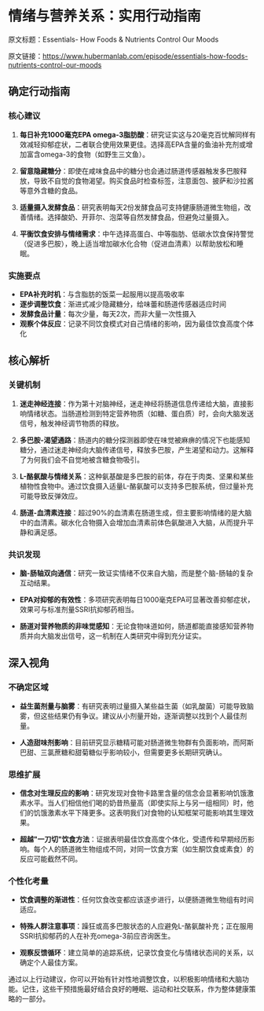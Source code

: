 # 情绪与营养关系：实用行动指南

原文标题：Essentials- How Foods & Nutrients Control Our Moods

原文链接：https://www.hubermanlab.com/episode/essentials-how-foods-nutrients-control-our-moods

<YouTube videoId="Q4qWzbP0q7I" />

## 确定行动指南

### 核心建议

1. **每日补充1000毫克EPA omega-3脂肪酸**：研究证实这与20毫克百忧解同样有效减轻抑郁症状，二者联合使用效果更佳。选择高EPA含量的鱼油补充剂或增加富含omega-3的食物（如野生三文鱼）。

2. **留意隐藏糖分**：即使在咸味食品中的糖分也会通过肠道传感器触发多巴胺释放，导致不自觉的食物渴望。购买食品时检查标签，注意面包、披萨和沙拉酱等意外含糖的食品。

3. **适量摄入发酵食品**：研究表明每天2份发酵食品可支持健康肠道微生物组，改善情绪。选择酸奶、开菲尔、泡菜等自然发酵食品，但避免过量摄入。

4. **平衡饮食安排与情绪需求**：中午选择高蛋白、中等脂肪、低碳水饮食保持警觉（促进多巴胺），晚上适当增加碳水化合物（促进血清素）以帮助放松和睡眠。

### 实施要点

- **EPA补充时机**：与含脂肪的饭菜一起服用以提高吸收率
- **逐步调整饮食**：渐进式减少隐藏糖分，给味蕾和肠道传感器适应时间
- **发酵食品计量**：每次少量，每天2次，而非大量一次性摄入
- **观察个体反应**：记录不同饮食模式对自己情绪的影响，因为最佳饮食高度个体化

## 核心解析

### 关键机制

1. **迷走神经连接**：作为第十对脑神经，迷走神经将肠道信息传递给大脑，直接影响情绪状态。当肠道检测到特定营养物质（如糖、蛋白质）时，会向大脑发送信号，触发神经调节物质的释放。

2. **多巴胺-渴望通路**：肠道内的糖分探测器即使在味觉被麻痹的情况下也能感知糖分，通过迷走神经向大脑传递信号，释放多巴胺，产生渴望和动力。这解释了为何我们会不自觉地被含糖食物吸引。

3. **L-酪氨酸与情绪关系**：这种氨基酸是多巴胺的前体，存在于肉类、坚果和某些植物性食物中。通过饮食摄入适量L-酪氨酸可以支持多巴胺系统，但过量补充可能导致反弹效应。

4. **肠道-血清素连接**：超过90%的血清素在肠道生成，但主要影响情绪的是大脑中的血清素。碳水化合物摄入会增加血清素前体色氨酸进入大脑，从而提升平静和满足感。

### 共识发现

- **脑-肠轴双向通信**：研究一致证实情绪不仅来自大脑，而是整个脑-肠轴的复杂互动结果。
  
- **EPA对抑郁的有效性**：多项研究表明每日1000毫克EPA可显著改善抑郁症状，效果可与标准剂量SSRI抗抑郁药相当。

- **肠道对营养物质的非味觉感知**：无论食物味道如何，肠道都能直接感知营养物质并向大脑发出信号，这一机制在人类研究中得到充分证实。

## 深入视角

### 不确定区域

- **益生菌剂量与脑雾**：有研究表明过量摄入某些益生菌（如乳酸菌）可能导致脑雾，但这些结果仍有争议。建议从小剂量开始，逐渐调整以找到个人最佳剂量。

- **人造甜味剂影响**：目前研究显示糖精可能对肠道微生物群有负面影响，而阿斯巴甜、三氯蔗糖和甜菊糖似乎影响较小，但需要更多长期研究确认。

### 思维扩展

- **信念对生理反应的影响**：研究发现对食物卡路里含量的信念会显著影响饥饿激素水平。当人们相信他们喝的奶昔热量高（即使实际上与另一组相同）时，他们的饥饿激素水平下降更多。这表明我们对食物的认知框架可能影响其生理效果。

- **超越"一刀切"饮食方法**：证据表明最佳饮食高度个体化，受遗传和早期经历影响。每个人的肠道微生物组成不同，对同一饮食方案（如生酮饮食或素食）的反应可能截然不同。

### 个性化考量

- **饮食调整的渐进性**：任何饮食改变都应该逐步进行，以便肠道微生物组有时间适应。

- **特殊人群注意事项**：躁狂或高多巴胺状态的人应避免L-酪氨酸补充；正在服用SSRI抗抑郁药的人在补充omega-3前应咨询医生。

- **观察反馈循环**：建立简单的追踪系统，记录饮食变化与情绪状态间的关系，以确定个人最佳方案。

通过以上行动建议，你可以开始有针对性地调整饮食，以积极影响情绪和大脑功能。记住，这些干预措施最好结合良好的睡眠、运动和社交联系，作为整体健康策略的一部分。
